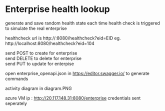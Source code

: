 # Enterprise health lookup 

 generate and save random health state  each time health check is triggered to simulate the real enterprise
 
 
 healthcheck url is http://<server URL>:8080/healthcheck?eid=EID
 eg.  http://localhost:8080/healthcheck?eid=104
  
  
 send POST to create for enterprise  \
 send DELETE to delete for enterprise \
 send PUT to update for enterpise 
  
 open enterprise_openapi.json in https://editor.swagger.io/ to generate commands
 
 activity diagram in diagram.PNG
 
 azure VM ip : http://20.117.148.31:8080/enterprise 
 credentials sent seperately
